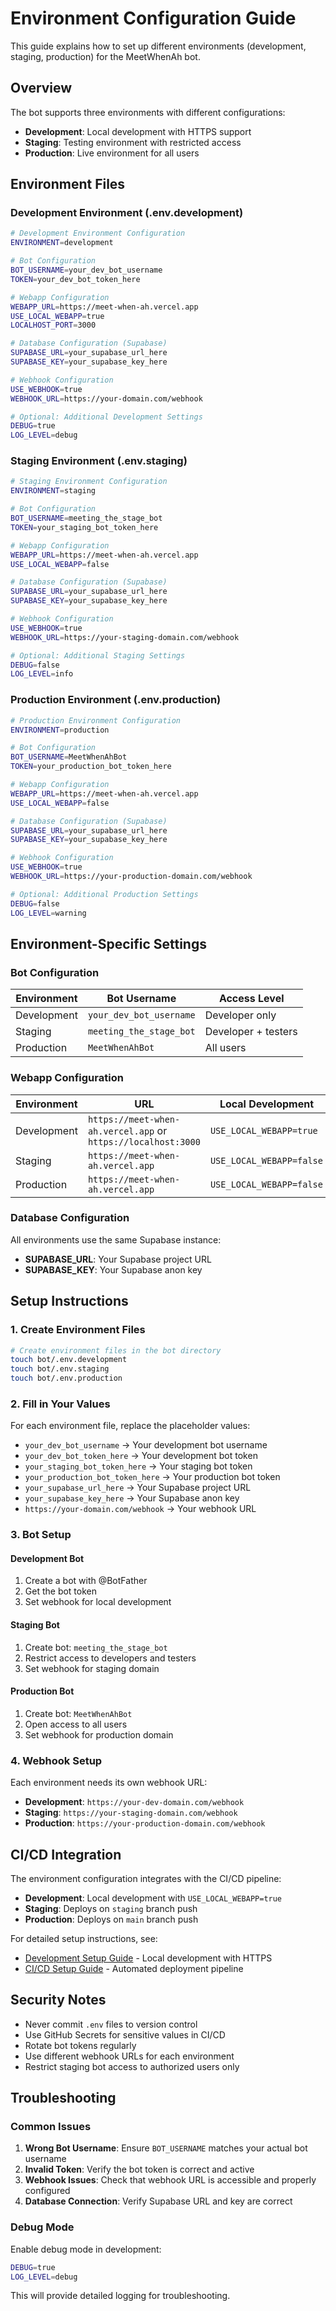 # Environment Configuration Guide

This guide explains how to set up different environments (development, staging, production) for the MeetWhenAh bot.

## Overview

The bot supports three environments with different configurations:

- **Development**: Local development with HTTPS support
- **Staging**: Testing environment with restricted access
- **Production**: Live environment for all users

## Environment Files

### Development Environment (.env.development)

```bash
# Development Environment Configuration
ENVIRONMENT=development

# Bot Configuration
BOT_USERNAME=your_dev_bot_username
TOKEN=your_dev_bot_token_here

# Webapp Configuration
WEBAPP_URL=https://meet-when-ah.vercel.app
USE_LOCAL_WEBAPP=true
LOCALHOST_PORT=3000

# Database Configuration (Supabase)
SUPABASE_URL=your_supabase_url_here
SUPABASE_KEY=your_supabase_key_here

# Webhook Configuration
USE_WEBHOOK=true
WEBHOOK_URL=https://your-domain.com/webhook

# Optional: Additional Development Settings
DEBUG=true
LOG_LEVEL=debug
```

### Staging Environment (.env.staging)

```bash
# Staging Environment Configuration
ENVIRONMENT=staging

# Bot Configuration
BOT_USERNAME=meeting_the_stage_bot
TOKEN=your_staging_bot_token_here

# Webapp Configuration
WEBAPP_URL=https://meet-when-ah.vercel.app
USE_LOCAL_WEBAPP=false

# Database Configuration (Supabase)
SUPABASE_URL=your_supabase_url_here
SUPABASE_KEY=your_supabase_key_here

# Webhook Configuration
USE_WEBHOOK=true
WEBHOOK_URL=https://your-staging-domain.com/webhook

# Optional: Additional Staging Settings
DEBUG=false
LOG_LEVEL=info
```

### Production Environment (.env.production)

```bash
# Production Environment Configuration
ENVIRONMENT=production

# Bot Configuration
BOT_USERNAME=MeetWhenAhBot
TOKEN=your_production_bot_token_here

# Webapp Configuration
WEBAPP_URL=https://meet-when-ah.vercel.app
USE_LOCAL_WEBAPP=false

# Database Configuration (Supabase)
SUPABASE_URL=your_supabase_url_here
SUPABASE_KEY=your_supabase_key_here

# Webhook Configuration
USE_WEBHOOK=true
WEBHOOK_URL=https://your-production-domain.com/webhook

# Optional: Additional Production Settings
DEBUG=false
LOG_LEVEL=warning
```

## Environment-Specific Settings

### Bot Configuration

| Environment | Bot Username | Access Level |
|-------------|--------------|--------------|
| Development | `your_dev_bot_username` | Developer only |
| Staging | `meeting_the_stage_bot` | Developer + testers |
| Production | `MeetWhenAhBot` | All users |

### Webapp Configuration

| Environment | URL | Local Development |
|-------------|-----|-------------------|
| Development | `https://meet-when-ah.vercel.app` or `https://localhost:3000` | `USE_LOCAL_WEBAPP=true` |
| Staging | `https://meet-when-ah.vercel.app` | `USE_LOCAL_WEBAPP=false` |
| Production | `https://meet-when-ah.vercel.app` | `USE_LOCAL_WEBAPP=false` |

### Database Configuration

All environments use the same Supabase instance:
- **SUPABASE_URL**: Your Supabase project URL
- **SUPABASE_KEY**: Your Supabase anon key

## Setup Instructions

### 1. Create Environment Files

```bash
# Create environment files in the bot directory
touch bot/.env.development
touch bot/.env.staging
touch bot/.env.production
```

### 2. Fill in Your Values

For each environment file, replace the placeholder values:

- `your_dev_bot_username` → Your development bot username
- `your_dev_bot_token_here` → Your development bot token
- `your_staging_bot_token_here` → Your staging bot token
- `your_production_bot_token_here` → Your production bot token
- `your_supabase_url_here` → Your Supabase project URL
- `your_supabase_key_here` → Your Supabase anon key
- `https://your-domain.com/webhook` → Your webhook URL

### 3. Bot Setup

#### Development Bot
1. Create a bot with @BotFather
2. Get the bot token
3. Set webhook for local development

#### Staging Bot
1. Create bot: `meeting_the_stage_bot`
2. Restrict access to developers and testers
3. Set webhook for staging domain

#### Production Bot
1. Create bot: `MeetWhenAhBot`
2. Open access to all users
3. Set webhook for production domain

### 4. Webhook Setup

Each environment needs its own webhook URL:

- **Development**: `https://your-dev-domain.com/webhook`
- **Staging**: `https://your-staging-domain.com/webhook`
- **Production**: `https://your-production-domain.com/webhook`

## CI/CD Integration

The environment configuration integrates with the CI/CD pipeline:

- **Development**: Local development with `USE_LOCAL_WEBAPP=true`
- **Staging**: Deploys on `staging` branch push
- **Production**: Deploys on `main` branch push

For detailed setup instructions, see:
- [Development Setup Guide](./development-setup.md) - Local development with HTTPS
- [CI/CD Setup Guide](./ci-cd-setup.md) - Automated deployment pipeline

## Security Notes

- Never commit `.env` files to version control
- Use GitHub Secrets for sensitive values in CI/CD
- Rotate bot tokens regularly
- Use different webhook URLs for each environment
- Restrict staging bot access to authorized users only

## Troubleshooting

### Common Issues

1. **Wrong Bot Username**: Ensure `BOT_USERNAME` matches your actual bot username
2. **Invalid Token**: Verify the bot token is correct and active
3. **Webhook Issues**: Check that webhook URL is accessible and properly configured
4. **Database Connection**: Verify Supabase URL and key are correct

### Debug Mode

Enable debug mode in development:

```bash
DEBUG=true
LOG_LEVEL=debug
```

This will provide detailed logging for troubleshooting.
